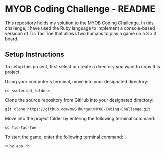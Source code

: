 # MYOB Coding Challenge - README

This repository holds my solution to the MYOB Coding Challenge. In this challenge, I have used the Ruby language to implement a console-based versioon of Tic Tac Toe that allows two humans to play a game on a 3 x 3 board.

## Setup Instructions

To setup this project, first select or create a directory you want to copy this project.

Using your computer's terminal, move into your designated directory:

```
cd <selected_folder>
```

Clone the source repository from GitHub into your designated directory:

```
git clone https://github.com/mwGHburger/MYOB-Coding-Challenge.git
```

Move into the project folder by entering the following terminal command:

```
cd Tic-Tac-Toe
```

To start the game, enter the following terminal command:

```
ruby app.rb
```
